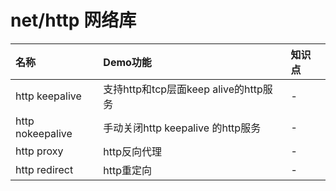 # net/http 网络库

|名称| Demo功能|知识点|
|:-|:-|:-|
|http keepalive| 支持http和tcp层面keep alive的http服务|-|
|http nokeepalive|手动关闭http keepalive 的http服务|-|
|http proxy|http反向代理|-|
|http redirect|http重定向|-|
